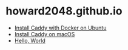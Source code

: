 # howard2048.github.io

* [Install Caddy with Docker on Ubuntu](2022-12-14-install-caddy-with-docker-on-ubuntu.html)
* [Install Caddy on macOS](posts/2022-12-16-install-caddy-on-macos.html)
* [Hello, World](posts/2022-12-15-hello-world.html)
